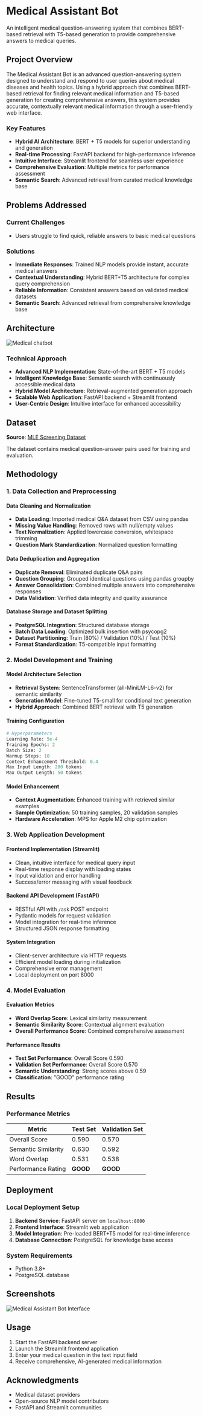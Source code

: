 # Medical Assistant Bot

An intelligent medical question-answering system that combines BERT-based retrieval with T5-based generation to provide comprehensive answers to medical queries.

## Project Overview

The Medical Assistant Bot is an advanced question-answering system designed to understand and respond to user queries about medical diseases and health topics. Using a hybrid approach that combines BERT-based retrieval for finding relevant medical information and T5-based generation for creating comprehensive answers, this system provides accurate, contextually relevant medical information through a user-friendly web interface.

### Key Features
- **Hybrid AI Architecture**: BERT + T5 models for superior understanding and generation
- **Real-time Processing**: FastAPI backend for high-performance inference
- **Intuitive Interface**: Streamlit frontend for seamless user experience
- **Comprehensive Evaluation**: Multiple metrics for performance assessment
- **Semantic Search**: Advanced retrieval from curated medical knowledge base

## Problems Addressed

### Current Challenges
- Users struggle to find quick, reliable answers to basic medical questions

### Solutions
- **Immediate Responses**: Trained NLP models provide instant, accurate medical answers
- **Contextual Understanding**: Hybrid BERT+T5 architecture for complex query comprehension
- **Reliable Information**: Consistent answers based on validated medical datasets
- **Semantic Search**: Advanced retrieval from comprehensive knowledge base

## Architecture

![Medical chatbot](https://github.com/user-attachments/assets/7bf25766-3d2e-40c0-934a-a9a274ba2e4b)

### Technical Approach
- **Advanced NLP Implementation**: State-of-the-art BERT + T5 models
- **Intelligent Knowledge Base**: Semantic search with continuously accessible medical data
- **Hybrid Model Architecture**: Retrieval-augmented generation approach
- **Scalable Web Application**: FastAPI backend + Streamlit frontend
- **User-Centric Design**: Intuitive interface for enhanced accessibility

## Dataset

**Source**: [MLE Screening Dataset](https://drive.google.com/file/d/1upzfj8bXP012zZsq01jcoeO9NyhmTHnQ/view?usp=drive_link)

The dataset contains medical question-answer pairs used for training and evaluation.

## Methodology

### 1. Data Collection and Preprocessing

#### Data Cleaning and Normalization
- **Data Loading**: Imported medical Q&A dataset from CSV using pandas
- **Missing Value Handling**: Removed rows with null/empty values
- **Text Normalization**: Applied lowercase conversion, whitespace trimming
- **Question Mark Standardization**: Normalized question formatting

#### Data Deduplication and Aggregation
- **Duplicate Removal**: Eliminated duplicate Q&A pairs
- **Question Grouping**: Grouped identical questions using pandas groupby
- **Answer Consolidation**: Combined multiple answers into comprehensive responses
- **Data Validation**: Verified data integrity and quality assurance

#### Database Storage and Dataset Splitting
- **PostgreSQL Integration**: Structured database storage
- **Batch Data Loading**: Optimized bulk insertion with psycopg2
- **Dataset Partitioning**: Train (80%) / Validation (10%) / Test (10%)
- **Format Standardization**: T5-compatible input formatting

### 2. Model Development and Training

#### Model Architecture Selection
- **Retrieval System**: SentenceTransformer (all-MiniLM-L6-v2) for semantic similarity
- **Generation Model**: Fine-tuned T5-small for conditional text generation
- **Hybrid Approach**: Combined BERT retrieval with T5 generation

#### Training Configuration
```python
# Hyperparameters
Learning Rate: 5e-4
Training Epochs: 2
Batch Size: 2
Warmup Steps: 10
Context Enhancement Threshold: 0.4
Max Input Length: 200 tokens
Max Output Length: 50 tokens
```

#### Model Enhancement
- **Context Augmentation**: Enhanced training with retrieved similar examples
- **Sample Optimization**: 50 training samples, 20 validation samples
- **Hardware Acceleration**: MPS for Apple M2 chip optimization

### 3. Web Application Development

#### Frontend Implementation (Streamlit)
- Clean, intuitive interface for medical query input
- Real-time response display with loading states
- Input validation and error handling
- Success/error messaging with visual feedback

#### Backend API Development (FastAPI)
- RESTful API with `/ask` POST endpoint
- Pydantic models for request validation
- Model integration for real-time inference
- Structured JSON response formatting

#### System Integration
- Client-server architecture via HTTP requests
- Efficient model loading during initialization
- Comprehensive error management
- Local deployment on port 8000

### 4. Model Evaluation

#### Evaluation Metrics
- **Word Overlap Score**: Lexical similarity measurement
- **Semantic Similarity Score**: Contextual alignment evaluation
- **Overall Performance Score**: Combined comprehensive assessment

#### Performance Results
- **Test Set Performance**: Overall Score 0.590
- **Validation Set Performance**: Overall Score 0.570
- **Semantic Understanding**: Strong scores above 0.59
- **Classification**: "GOOD" performance rating

## Results

### Performance Metrics
| Metric | Test Set | Validation Set |
|--------|----------|---------------|
| Overall Score | 0.590 | 0.570 |
| Semantic Similarity | 0.630 | 0.592 |
| Word Overlap | 0.531 | 0.538 |
| Performance Rating | **GOOD** | **GOOD** |

## Deployment

### Local Deployment Setup
1. **Backend Service**: FastAPI server on `localhost:8000`
2. **Frontend Interface**: Streamlit web application
3. **Model Integration**: Pre-loaded BERT+T5 model for real-time inference
4. **Database Connection**: PostgreSQL for knowledge base access

### System Requirements
- Python 3.8+
- PostgreSQL database

## Screenshots

![Medical Assistant Bot Interface](https://github.com/user-attachments/assets/f71017f8-3f14-4d0f-92eb-3a265c6a76d4)

## Usage

1. Start the FastAPI backend server
2. Launch the Streamlit frontend application
3. Enter your medical question in the text input field
4. Receive comprehensive, AI-generated medical information


## Acknowledgments

- Medical dataset providers
- Open-source NLP model contributors
- FastAPI and Streamlit communities

